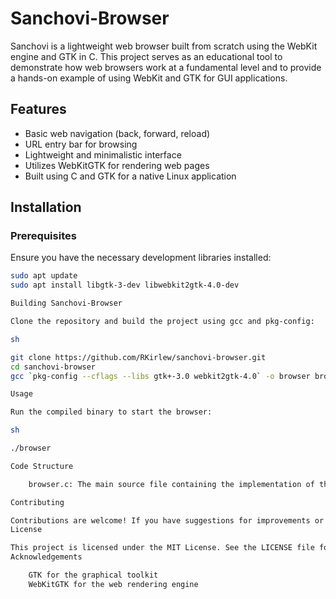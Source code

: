 # Sanchovi-Browser

Sanchovi is a lightweight web browser built from scratch using the WebKit engine and GTK in C. This project serves as an educational tool to demonstrate how web browsers work at a fundamental level and to provide a hands-on example of using WebKit and GTK for GUI applications.

## Features

- Basic web navigation (back, forward, reload)
- URL entry bar for browsing
- Lightweight and minimalistic interface
- Utilizes WebKitGTK for rendering web pages
- Built using C and GTK for a native Linux application

## Installation

### Prerequisites

Ensure you have the necessary development libraries installed:

```sh
sudo apt update
sudo apt install libgtk-3-dev libwebkit2gtk-4.0-dev

Building Sanchovi-Browser

Clone the repository and build the project using gcc and pkg-config:

sh

git clone https://github.com/RKirlew/sanchovi-browser.git
cd sanchovi-browser
gcc `pkg-config --cflags --libs gtk+-3.0 webkit2gtk-4.0` -o browser browser.c

Usage

Run the compiled binary to start the browser:

sh

./browser

Code Structure

    browser.c: The main source file containing the implementation of the browser.

Contributing

Contributions are welcome! If you have suggestions for improvements or new features, feel free to open an issue or submit a pull request.
License

This project is licensed under the MIT License. See the LICENSE file for details.
Acknowledgements

    GTK for the graphical toolkit
    WebKitGTK for the web rendering engine

